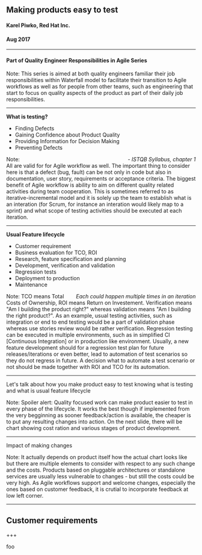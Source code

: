 ## Making products easy to test
#### Karel Piwko, Red Hat Inc.
#### Aug 2017 
---

#### Part of Quality Engineer Responsibilities in Agile Series

Note: 
This series is aimed at both quality engineers familiar their job responsibilities within Waterfall model to facilitate their transition to Agile workflows
as well as for people from other teams, such as engineering that start to focus on quality aspects of the product as part of their daily job responsibilities.
 
---

**What is testing?**
* Finding Defects
* Gaining Confidence about Product Quality
* Providing Information for Decision Making
* Preventing Defects

<span style="float: right; font-style: italic">- ISTQB Syllabus, chapter 1</span>

Note:  
All are valid for for Agile workflow as well. The important thing to consider here is that a defect (bug, fault) can be not only in code but also in documentation, user story, requirements or acceptance criteria. The biggest benefit of Agile workflow is ability to aim on different quality related activities during team cooperation. This is sometimes referred to as iterative-incremental model and it is solely up the team to establish what is an interation (for Scrum, for instance an interation would likely map to a sprint) and what scope of testing activities should be executed at each iteration.

---

**Usual Feature lifecycle**
* Customer requirement
* Business evaluation for TCO, ROI
* Research, feature specification and planning
* Development, verification and validation
* Regression tests
* Deployment to production
* Maintenance

<span style="float: right; font-style: italic">Each could happen multiple times in an iteration</span>

Note:
TCO means Total Costs of Ownership, ROI means Return on Investement. Verification means "Am I building the product right?" whereas validation means "Am I building the right product?". As an example, usual testing activities, such as integration or end to end testing would be a part of validation phase whereas use stories review would be rather verification. Regression testing can be executed in multiple environments, such as in simplified CI [Continuous Integration] or in production like environment. Usually, a new feature development should for a regression test plan for future releases/iterations or even better, lead to automation of test scenarios so they do not regress in future. A decision what to automate a test scenario or not should be made together with ROI and TCO for its automation.

---

Let's talk about how you make product easy to test knowing what is testing and what is usual feature lifecycle

Note:
Spoiler alert: Quality focused work can make product easier to test in every phase of the lifecycle. It works the best though if implemented from the very begginning as sooner feedback/action is available, the cheaper is to put any resulting changes into action. On the next slide, there will be chart showing cost ration and various stages of product development.

---

Impact of making changes

<canvas data-chart="line">
<!-- 
{
  "data": {
    "labels": [1,2,3,4,5,6,7,8,9,10,11,12,13],   
    "datasets": [{
      "data": [4,4,6,8,12,16,20,26,32,48,64,96,128],
      "fill": "start",
      "cubicInterpolationMode": "monotone",
      "pointRadius": 0  
    }]
  },  
  "options": { 
    "responsive": "true",
    "title": {
      "display": "true",
      "text": "Change costs",
      "fontSize": 36
    },
    "legend": {
      "display": false
    },
    "scales": {
      "xAxes": [{
        "ticks": {
          "display": false
        },
        "scaleLabel": {
          "display": true,
          "labelString": "Time →",
          "fontSize": 36
        },
        "gridLines": {
          "display": false
        }
      }],
      "yAxes": [{
        "ticks": {
          "display": false
        },
        "scaleLabel": {
          "display": true,
          "labelString": "Effort →",
          "fontSize": 36
        },
        "gridLines": {
          "display": false
        }
      }]
    }    
  }
};
-->
</canvas>

Note:
It actually depends on product itself how the actual chart looks like but there are multiple elements to consider with respect to any such change and the costs. Products based on pluggable architectures or standalone services are usually less vulnerable to changes - but still the costs could be very high. As Agile workflows support and welcome changes, especially the ones based on customer feedback, it is crutial to incorporate feedback at low left corner.

---

## Customer requirements

+++

foo


